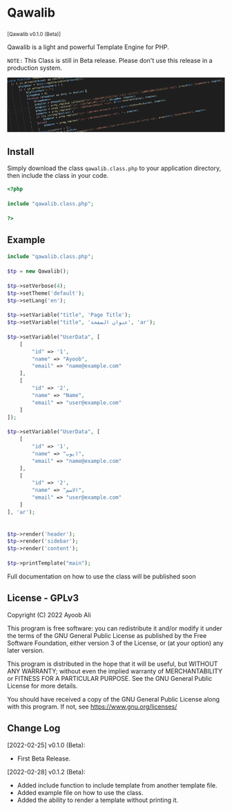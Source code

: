 # Qawalib

<sub>[Qawalib v0.1.0 (Beta)]</sub>

Qawalib is a light and powerful Template Engine for PHP.

`NOTE:` This Class is still in Beta release. Please don't use this release in a production system.

![qawalib](.img/qawalib-banner.png)

## Install

Simply download the class `qawalib.class.php` to your application directory, then include the class in your code.

```php
<?php

include "qawalib.class.php";

?>
```

## Example

```php
include "qawalib.class.php";

$tp = new Qawalib();

$tp->setVerbose(4);
$tp->setTheme('default');
$tp->setLang('en');

$tp->setVariable("title", 'Page Title');
$tp->setVariable("title", 'عنوان الصفحة', 'ar');

$tp->setVariable("UserData", [
    [
        "id" => '1',
        "name" => "Ayoob",
        "email" => "name@example.com"
    ],
    [
        "id" => '2',
        "name" => "Name",
        "email" => "user@example.com"
    ]
]);

$tp->setVariable("UserData", [
    [
        "id" => '1',
        "name" => "ايوب",
        "email" => "name@example.com"
    ],
    [
        "id" => '2',
        "name" => "الاسم",
        "email" => "user@example.com"
    ]
], 'ar');


$tp->render('header');
$tp->render('sidebar');
$tp->render('content');

$tp->printTemplate("main");
```

Full documentation on how to use the class will be published soon

## License - GPLv3

Copyright (C) 2022  Ayoob Ali

This program is free software: you can redistribute it and/or modify it under the terms of the GNU General Public License as published by the Free Software Foundation, either version 3 of the License, or (at your option) any later version.

This program is distributed in the hope that it will be useful, but WITHOUT ANY WARRANTY; without even the implied warranty of MERCHANTABILITY or FITNESS FOR A PARTICULAR PURPOSE.  See the GNU General Public License for more details.

You should have received a copy of the GNU General Public License along with this program. If not, see <https://www.gnu.org/licenses/>

## Change Log

[2022-02-25] v0.1.0 (Beta):

- First Beta Release.

[2022-02-28] v0.1.2 (Beta):

- Added include function to include template from another template file.
- Added example file on how to use the class.
- Added the ability to render a template without printing it.
